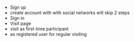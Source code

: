 - Sign up
 - create account with with social networks will skip 2 steps
- Sign in
- Visit page
 - visit as first-time participant
 - as registered user for regular visiting